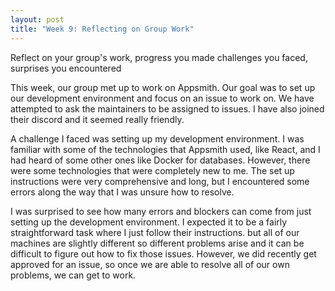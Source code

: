 ```yaml
---
layout: post
title: "Week 9: Reflecting on Group Work"
---
```

Reflect on your group's work, progress you made challenges you faced, surprises you encountered

This week, our group met up to work on Appsmith. Our goal was to set up our development environment and focus on an issue to work on. We have attempted to ask the maintainers to be assigned to issues. I have also joined their discord and it seemed really friendly. 

A challenge I faced was setting up my development environment. I was familiar with some of the technologies that Appsmith used, like React, and I had heard of some other ones like Docker for databases. However, there were some technologies that were completely new to me. The set up instructions were very comprehensive and long, but I encountered some errors along the way that I was unsure how to resolve. 

I was surprised to see how many errors and blockers can come from just setting up the development environment. I expected it to be a fairly straightforward task where I just follow their instructions. but all of our machines are slightly different so different problems arise and it can be difficult to figure out how to fix those issues. However, we did recently get approved for an issue, so once we are able to resolve all of our own problems, we can get to work. 